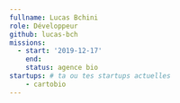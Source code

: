 ```yaml
---
fullname: Lucas Bchini
role: Développeur 
github: lucas-bch
missions:
  - start: '2019-12-17'
    end:
    status: agence bio
startups: # ta ou tes startups actuelles
    - cartobio
---
```

